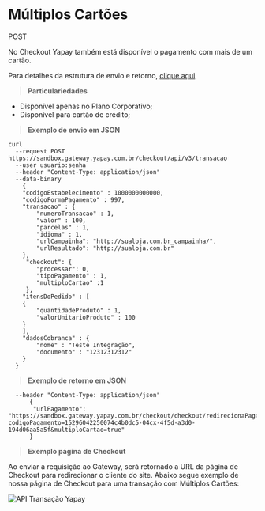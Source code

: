 # Múltiplos Cartões

<span class="post">POST</span>

No Checkout Yapay também está disponível o pagamento com mais de um cartão.

Para detalhes da estrutura de envio e retorno, [clique aqui](tabela-checkout.md?id=múltiplos-cartões)

> **Particulariedades**

* Disponível apenas no Plano Corporativo;
* Disponível para cartão de crédito;

> **Exemplo de envio em JSON**

```curl
curl
  --request POST https://sandbox.gateway.yapay.com.br/checkout/api/v3/transacao
  --user usuario:senha 
  --header "Content-Type: application/json"
  --data-binary
    {
    "codigoEstabelecimento" : 1000000000000,
    "codigoFormaPagamento" : 997,
    "transacao" : {
        "numeroTransacao" : 1,
        "valor" : 100,
        "parcelas" : 1,
        "idioma" : 1,
        "urlCampainha": "http://sualoja.com.br_campainha/",
        "urlResultado": "http://sualoja.com.br"
    },
     "checkout": {
        "processar": 0,
        "tipoPagamento" : 1,
        "multiploCartao" :1
     },
    "itensDoPedido" : [
    {
        "quantidadeProduto" : 1,
        "valorUnitarioProduto" : 100
    }
    ],
    "dadosCobranca" : {
        "nome" : "Teste Integração",
        "documento" : "12312312312"
    }
  }
```

> **Exemplo de retorno em JSON**

```curl
  --header "Content-Type: application/json"
      {
       "urlPagamento": "https://sandbox.gateway.yapay.com.br/checkout/checkout/redirecionaPagamento?codigoPagamento=15296042250074c4b0dc5-04cx-4f5d-a3d0-194d06aa5a5f&multiploCartao=true"
      }
```

> **Exemplo página de Checkout**

Ao enviar a requisição ao Gateway, será retornado a URL da página de Checkout para redirecionar o cliente do site. Abaixo segue exemplo de nossa página de Checkout para uma transação com Múltiplos Cartões:

![API Transação Yapay](/images/checkout_multcartao.png "API Yapay")
